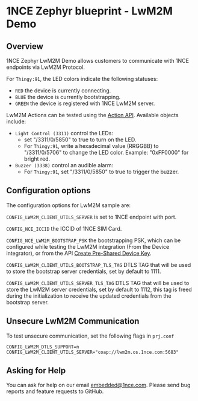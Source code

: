 # 1NCE Zephyr blueprint - LwM2M Demo

## Overview

1NCE Zephyr LwM2M Demo allows customers to communicate with 1NCE endpoints via LwM2M Protocol. 

For `Thingy:91`, the LED colors indicate the following statuses:

- `RED`  the device is currently connecting.
- `BLUE`  the device is currently bootstrapping.
- `GREEN`  the device is registered with 1NCE LwM2M server.

LwM2M Actions can be tested using the [Action API](https://help.1nce.com/dev-hub/reference/post_v1-devices-deviceid-actions). Available objects include:

- `Light Control (3311)` control the LEDs:
    - set "/3311/0/5850" to true to turn on the LED.
    - For `Thingy:91`, write a hexadecimal value (RRGGBB) to "/3311/0/5706" to change the LED color. Example: "0xFF0000" for bright red. 
- `Buzzer (3338)` control an audible alarm:
    - For `Thingy:91`, set "/3311/0/5850" to true to trigger the buzzer.


## Configuration options


The configuration options for LwM2M sample are:

`CONFIG_LWM2M_CLIENT_UTILS_SERVER` is set to 1NCE endpoint with port.


`CONFIG_NCE_ICCID` the ICCID of 1NCE SIM Card.


`CONFIG_NCE_LWM2M_BOOTSTRAP_PSK` the bootstrapping PSK, which can be configured while testing the LwM2M integration (From the Device integrator), or from 
the API [Create Pre-Shared Device Key](https://help.1nce.com/dev-hub/reference/post_v1-integrate-devices-deviceid-presharedkey). 


`CONFIG_LWM2M_CLIENT_UTILS_BOOTSTRAP_TLS_TAG` DTLS TAG that will be used to store the bootstrap server credentials, set by default to 1111.

`CONFIG_LWM2M_CLIENT_UTILS_SERVER_TLS_TAG` DTLS TAG that will be used to store the LwM2M server credentials, set by default to 1112, this tag is freed during the initialization to receive the updated credentials from the bootstrap server.

## Unsecure LwM2M Communication 

To test unsecure communication, set the following flags in `prj.conf`

```
CONFIG_LWM2M_DTLS_SUPPORT=n
CONFIG_LWM2M_CLIENT_UTILS_SERVER="coap://lwm2m.os.1nce.com:5683"
``` 

## Asking for Help

You can ask for help on our email [embedded@1nce.com](mailto:embedded@1nce.com). Please send bug reports and feature requests to GitHub.
